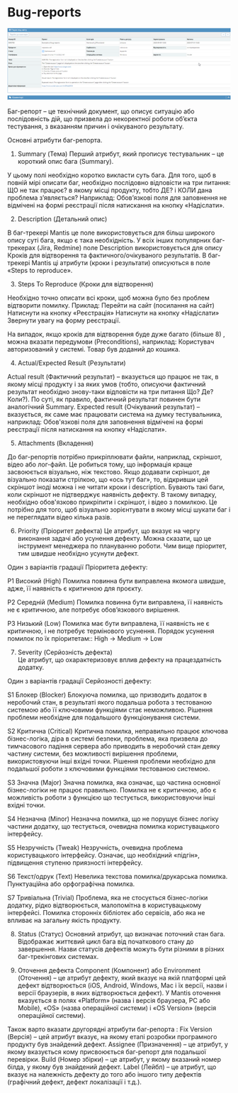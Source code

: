 # Bug-reports

![img](https://github.com/DariaStavytska/Bug-reports/blob/main/%D0%BF%D1%80%D0%B8%D0%BA%D0%BB%D0%B0%D0%B4.png)

Баг-репорт – це технічний документ, що описує ситуацію або послідовність дій, що призвела до некоректної роботи об’єкта тестування, з вказанням причин і очікуваного результату. 

Основні атрибути баг-репорта.

1) Summary (Тема)
Перший атрибут, який прописує тестувальник – це короткий опис бага (Summary).

У цьому полі необхідно коротко викласти суть бага. Для того, щоб в повній мірі описати баг, необхідно послідовно відповісти на три питання: ЩО не так працює? в якому місці продукту, тобто ДЕ? і КОЛИ дана проблема з’являється?
Наприклад:
Обов’язкові поля для заповнення не відмічені на формі реєстрації після натискання на кнопку «Надіслати».

2) Description (Детальний опис)

В баг-трекері Mantis це поле використовується для більш широкого опису суті бага, якщо є така необхідність. У всіх інших популярних баг-трекерах (Jira, Redmine) поле Description використовується для опису Кроків для відтворення та фактичного/очікуваного результатів.
В баг-трекері Mantis ці атрибути (кроки і результати) описуються в поле «Steps to reproduce».

3) Steps To Reproduce (Кроки для відтворення)

Необхідно точно описати всі кроки, щоб можна було без проблем відтворити помилку.
Приклад:
Перейти на сайт (посилання на сайт)
Натиснути на кнопку «Реєстрація»
Натиснути на кнопку «Надіслати»
Звернути увагу на форму реєстрації.

На випадок, якщо кроків для відтворення буде дуже багато (більше 8) , можна вказати передумови (Preconditions), наприклад:
Користувач авторизований у системі.
Товар був доданий до кошика.

4) Actual/Expected Result (Результати)

Actual result (Фактичний результат) – вказується що працює не так, в якому місці продукту і за яких умов (тобто, описуючи фактичний результат необхідно знову-таки відповісти на три питання Що? Де? Коли?). По суті, як правило, фактичний результат повинен бути аналогічний Summary.
Expected result (Очікуваний результат) – вказується, як саме має працювати система на думку тестувальника, наприклад: 
Обов'язкові поля для заповнення відмічені на формі реєстрації після натискання на кнопку «Надіслати».

5) Attachments (Вкладення)

До баг-репортів потрібно прикріплювати файли, наприклад, скріншот, відео або лог-файл. Це робиться тому, що інформація краще засвоюється візуально, ніж текстово. Якщо додавати скріншот, де візуально показати стрілкою, що «ось тут баг», то, відкривши цей скріншот іноді можна і не читати кроки і description.
Бувають такі баги, коли скріншот не підтверджує наявність дефекту. В такому випадку, необхідно обов'язково прикріпити і скріншот, і відео з помилкою. Це потрібно для того, щоб візуально зорієнтувати в якому місці шукати баг і не переглядати відео кілька разів.

6) Priority (Пріоритет дефекта)
Це атрибут, що вказує на чергу виконання задачі або усунення дефекту. Можна сказати, що це інструмент менеджера по плануванню роботи. Чим вище пріоритет, тим швидше необхідно усунути дефект. 

Один з варіантів градації Пріоритета дефекту:

P1 Високий (High)
Помилка повинна бути виправлена якомога швидше, адже, її наявність є критичною для проєкту.

P2 Середній (Medium)
Помилка повинна бути виправлена, її наявність не є критичною, але потребує обов’язкового вирішення.

P3 Низький (Low)
Помилка має бути виправлена, її наявність не є критичною, і не потребує термінового усунення. 
Порядок усунення помилок по їх пріоритетам:: High -> Medium -> Low

7) Severity (Серйозність дефекта)  
Це атрибут, що охарактеризовує вплив дефекту на працездатність додатку.

Один з варіантів градації Серйозності дефекту:

S1 Блокер (Blocker)
Блокуюча помилка, що призводить додаток в неробочий стан, в результаті якого подальша робота з тестованою системою або її ключовими функціями стає неможливою. Рішення проблеми необхідне для подальшого функціонування системи.

S2 Критична (Critical)
Критична помилка, неправильно працює ключова бізнес-логіка, діра в системі безпеки, проблема, яка призвела до тимчасового падіння сервера або приводить в неробочий стан деяку частину системи, без можливості вирішення проблеми, використовуючи інші вхідні точки. Рішення проблеми необхідно для подальшої роботи з ключовими функціями тестованою системою.

S3 Значна (Major)
Значна помилка, яка означає, що частина основної бізнес-логіки не працює правильно. Помилка не є критичною, або є можливість роботи з функцією що тестується, використовуючи інші вхідні точки. 

S4 Незначна (Minor)
Незначна помилка, що не порушує бізнес логіку частини додатку, що тестується, очевидна помилка користувацького інтерфейсу.

S5 Незручність (Tweak)
Незручність, очевидна проблема користувацького інтерфейсу. Означає, що необхідний «підгін», підвищення ступеню приязності інтерфейсу.

S6 Текст/одрук (Text)
Невелика текстова помилка/друкарська помилка. Пунктуаційна або орфографічна помилка.

S7 Тривіальна (Trivial)
Проблема, яка не стосується бізнес-логіки додатку, рідко відтворюється, малопомітна в користувацькому інтерфейсі. Помилка сторонніх бібліотек або сервісів, або яка не впливає на загальну якість продукту.

8) Status (Статус)
Основний атрибут, що визначає поточний стан бага. Відображає життєвий цикл бага від початкового стану до завершення. 
Назви статусів дефектів можуть бути різними в різних баг-трекінгових системах.

9) Оточення дефекта
Component (Компонент) або Environment (Оточення) – це атрибут дефекту, який вказує на якій платформі цей дефект відтворюється (iOS, Android, Windows, Mac і їх версії, назви і версії браузерів, в яких відтворюється дефект). У Mantis оточення вказується в полях «Platform» (назва і версія браузера, PC або Mobile), «OS» (назва операційної системи) і «OS Version» (версія операційної системи).

Також варто вказати другорядні атрибути баг-репорта :
Fix Version (Версія) – цей атрибут вказує, на якому етапі розробки програмного продукту був знайдений дефект. 
Assignee (Призначення) – це атрибут, у якому вказується кому присвоюється баг-репорт для подальшої перевірки.
Build (Номер збірки) – це атрибут, у якому вказаний номер білда, у якому був знайдений дефект. 
Label (Лейбл) – це атрибут, що вказує на належність дефекту до того або іншого типу дефектів (графічний дефект, дефект локалізації і т.д.).
